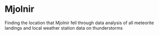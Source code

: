 # Mjolnir
Finding the location that Mjolnir fell through data analysis of all meteorite landings and local weather station data on thunderstorms
